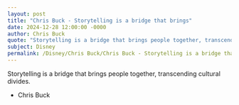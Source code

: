 ```yaml
---
layout: post
title: "Chris Buck - Storytelling is a bridge that brings"
date: 2024-12-28 12:00:00 -0000
author: Chris Buck
quote: "Storytelling is a bridge that brings people together, transcending cultural divides."
subject: Disney
permalink: /Disney/Chris Buck/Chris Buck - Storytelling is a bridge that brings
---
```


Storytelling is a bridge that brings people together, transcending cultural divides.

- Chris Buck
